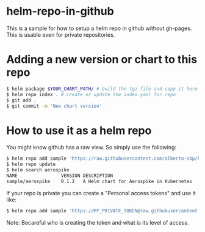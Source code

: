 # helm-repo-in-github

This is a sample for how to setup a helm repo in github without gh-pages. This is usable even for private repositories.


# Adding a new version or chart to this repo

```bash
$ helm package $YOUR_CHART_PATH/ # build the tgz file and copy it here
$ helm repo index . # create or update the index.yaml for repo
$ git add .
$ git commit -m 'New chart version'
```

# How to use it as a helm repo

You might know github has a raw view. So simply use the following:

```bash
$ helm repo add sample 'https://raw.githubusercontent.com/alberto-sbp/helm-repo/master/'
$ helm repo update
$ helm search aerospike
NAME            	VERSION	DESCRIPTION
sample/aerospike	0.1.2  	A Helm chart for Aerospike in Kubernetes
```

If your repo is private you can create a "Personal access tokens" and use it like:

```bash
$ helm repo add sample 'https://MY_PRIVATE_TOKEN@raw.githubusercontent.com/alberto-sbp/helm-repo/master/'
```

Note: Becareful who is creating the token and what is its level of access.
